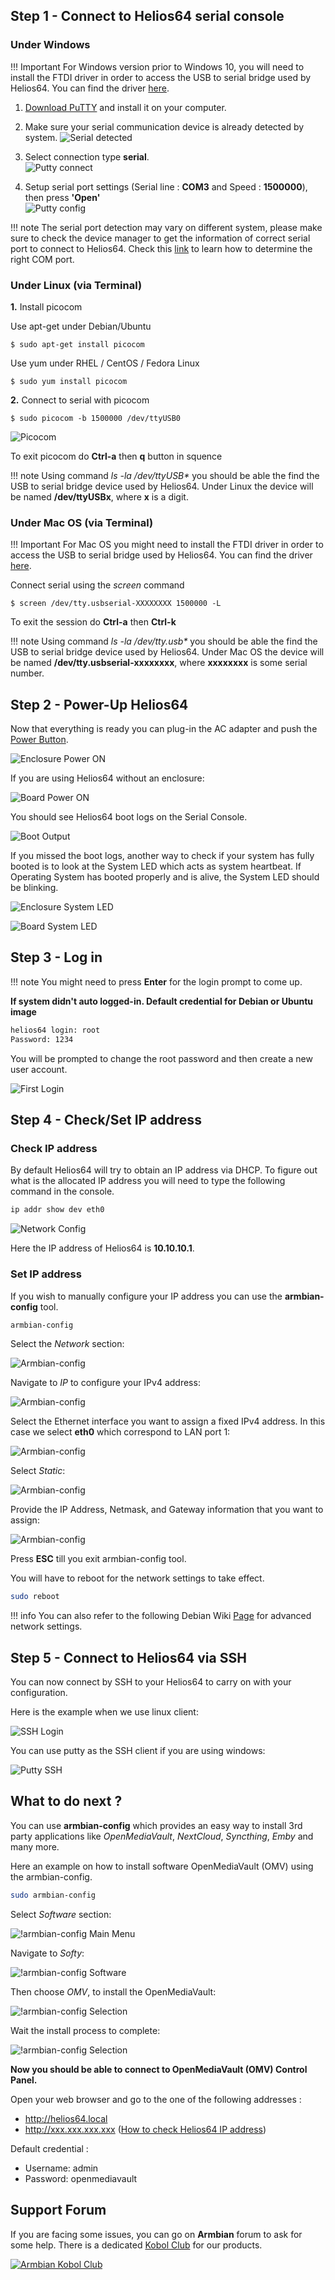 ##  **Step 1** - Connect to Helios64 serial console

### Under Windows

!!! Important
    For Windows version prior to Windows 10, you will need to install the FTDI driver in order to access the USB to serial bridge used by Helios64. You can find the driver [here](https://www.ftdichip.com/Drivers/VCP.htm).

1. [Download PuTTY](https://www.chiark.greenend.org.uk/~sgtatham/putty/latest.html) and install it on your computer.

2. Make sure your serial communication device is already detected by system.
![Serial detected](/helios64/install/img/serial-port.png)

2. Select connection type **serial**.<br>
![Putty connect](/helios64/install/img/putty-connect.png)

3. Setup serial port settings (Serial line : **COM3** and Speed : **1500000**), then press **'Open'**<br>
![Putty config](/helios64/install/img/putty-connect2.png)

!!! note
    The serial port detection may vary on different system, please make sure to check the device manager to get the information of correct serial port to connect to Helios64. Check this [link](https://tnp.uservoice.com/knowledgebase/articles/172101-determining-the-com-port-of-a-usb-to-serial-adapte) to learn how to determine the right COM port.


### Under Linux (via Terminal)

**1.** Install picocom

Use apt-get under Debian/Ubuntu

    $ sudo apt-get install picocom

Use yum under RHEL / CentOS / Fedora Linux

    $ sudo yum install picocom

**2.** Connect to serial with picocom

    $ sudo picocom -b 1500000 /dev/ttyUSB0

![Picocom](/helios64/install/img/picocom.png)

To exit picocom do **Ctrl-a** then **q** button in squence

!!! note
    Using command _ls -la /dev/ttyUSB*_ you should be able the find the USB to serial bridge device used by Helios64. Under Linux the device will be named **/dev/ttyUSBx**, where **x** is a digit.


### Under Mac OS (via Terminal)

!!! Important
    For Mac OS you might need to install the FTDI driver in order to access the USB to serial bridge used by Helios64. You can find the driver [here](https://www.ftdichip.com/Drivers/VCP.htm).

Connect serial using the *screen* command

    $ screen /dev/tty.usbserial-XXXXXXXX 1500000 -L

To exit the session do **Ctrl-a** then **Ctrl-k**

!!! note
    Using command _ls -la /dev/tty.usb*_ you should be able the find the USB to serial bridge device used by Helios64. Under Mac OS the device will be named **/dev/tty.usbserial-xxxxxxxx**, where **xxxxxxxx** is some serial number.

## **Step 2** - Power-Up Helios64

Now that everything is ready you can plug-in the AC adapter and push the [Power Button](/helios64/button/).

![Enclosure Power ON](/helios64/install/img/power-on_A.png)

If you are using Helios64 without an enclosure:

![Board Power ON](/helios64/install/img/power-on_B.png)

You should see Helios64 boot logs on the Serial Console.

![Boot Output](/helios64/install/img/boot-output.png)

If you missed the boot logs, another way to check if your system has fully booted is to look at the System LED which acts as system heartbeat. If Operating System has booted properly and is alive, the System LED should be blinking.

![Enclosure System LED](/helios64/install/img/system-led_A.png)

![Board System LED](/helios64/install/img/system-led_B.png)


## **Step 3** - Log in

!!! note
    You might need to press **Enter** for the login prompt to come up.

**If system didn't auto logged-in. Default credential for Debian or Ubuntu image**

```bash
helios64 login: root
Password: 1234
```

You will be prompted to change the root password and then create a new user account.

![First Login](/helios64/install/img/first-login.png)

## **Step 4** - Check/Set IP address

### Check IP address

By default Helios64 will try to obtain an IP address via DHCP. To figure out what is the allocated IP address you will need to type the following command in the console.

```bash
ip addr show dev eth0
```

![Network Config](/helios64/install/img/ifconfig.png)

Here the IP address of Helios64 is **10.10.10.1**.

### Set IP address

If you wish to manually configure your IP address you can use the **armbian-config** tool.

```bash
armbian-config
```

Select the *Network* section:

![Armbian-config](/helios64/install/img/armbian-config.png)

Navigate to *IP* to configure your IPv4 address:

![Armbian-config](/helios64/install/img/armbian-config-network.png)

Select the Ethernet interface you want to assign a fixed IPv4 address. In this case we select **eth0** which correspond to LAN port 1:

![Armbian-config](/helios64/install/img/armbian-config-eth-select.png)

Select *Static*:

![Armbian-config](/helios64/install/img/armbian-config-ip-static.png)

Provide the IP Address, Netmask, and Gateway information that you want to assign:

![Armbian-config](/helios64/install/img/armbian-config-ip-set.png)

Press **ESC** till you exit armbian-config tool.

You will have to reboot for the network settings to take effect.
```bash
sudo reboot
```

!!! info
    You can also refer to the following Debian Wiki [Page](https://wiki.debian.org/NetworkConfiguration#Setting_up_an_Ethernet_Interface) for advanced network settings.

## **Step 5** - Connect to Helios64 via SSH

You can now connect by SSH to your Helios64 to carry on with your configuration.

Here is the example when we use linux client:

![SSH Login](/helios64/install/img/ssh_login.png)

You can use putty as the SSH client if you are using windows:

![Putty SSH](/helios64/install/img/putty_ssh.png)

## **What to do next ?**

You can use **armbian-config** which provides an easy way to install 3rd party applications like *OpenMediaVault*, *NextCloud*, *Syncthing*, *Emby* and many more.

Here an example on how to install software OpenMediaVault (OMV) using the armbian-config.

```bash
sudo armbian-config
```

Select *Software* section:

![!armbian-config Main Menu](/helios64/img/omv/install-1.png)

Navigate to *Softy*:

![!armbian-config Software](/helios64/img/omv/install-2.png)

Then choose *OMV*, to install the OpenMediaVault:

![!armbian-config Selection](/helios64/img/omv/install-3.png)

Wait the install process to complete:

![!armbian-config Selection](/helios64/img/omv/install-4.png)

**Now you should be able to connect to OpenMediaVault (OMV) Control Panel.**

Open your web browser and go to the one of the following addresses :

- http://helios64.local
- http://xxx.xxx.xxx.xxx ([How to check Helios64 IP address](#step-7-checkset-ip-address))

Default credential :

- Username: admin
- Password: openmediavault

## Support Forum

If you are facing some issues, you can go on **Armbian** forum to ask for some help. There is a dedicated [Kobol Club](https://forum.armbian.com/forum/51-helios64//) for our products.

[![Armbian Kobol Club](/helios64/img/intro/armbian_kobol_forum_club.jpg)](https://forum.armbian.com/forum/51-helios64/)

